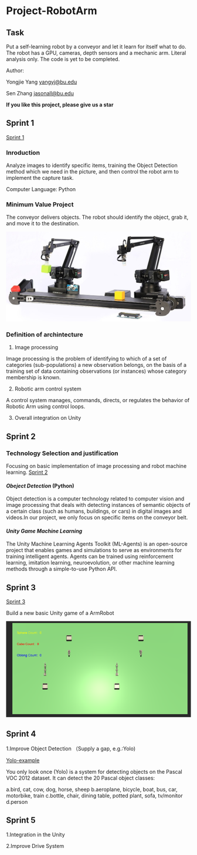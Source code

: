 # Project-RobotArm

## Task
Put a self-learning robot by a conveyor and let it learn for itself what to do. The robot has a GPU, cameras, depth sensors and a mechanic arm. Literal analysis only. The code is yet to be completed.

Author: 

Yongjie Yang yangyj@bu.edu 

Sen Zhang jasonall@bu.edu

**If you like this project, please give us a star**

## Sprint 1

[Sprint 1](https://github.com/lijinlunbeng/Project-RobotArm-/tree/main/Sprint%201)

### Inroduction

Analyze images to identify specific items, training the Object Detection method which we need in the picture, and then control the robot arm to implement the capture task.

Computer Language: Python


### Minimum Value Project

The conveyor delivers objects. The robot should identify the object, grab it, and move it to the destination.

![Robot Arm](https://github.com/lijinlunbeng/Project-RobotArm-/blob/main/images/robotarm.jpg)

### Definition of archintecture

1. Image processing

Image processing is the problem of identifying to which of a set of categories (sub-populations) a new observation belongs, on the basis of a training set of data containing observations (or instances) whose category membership is known.

2. Robotic arm control system

A control system manages, commands, directs, or regulates the behavior of Robotic Arm using control loops.

3. Overall integration on Unity




## Sprint 2

### Technology Selection and justification

Focusing on basic implementation of image processing and robot machine learning. [Sprint 2](https://github.com/lijinlunbeng/Project-RobotArm-/tree/main/Sprint%202)

#### *Obeject Detection* (Python)

Object detection is a computer technology related to computer vision and image processing that deals with detecting instances of semantic objects of a certain class (such as humans, buildings, or cars) in digital images and videos.In our project, we only focus on specific items on the conveyor belt.

#### *Unity Game Machine Learning*

The Unity Machine Learning Agents Toolkit (ML-Agents) is an open-source project that enables games and simulations to serve as environments for training intelligent agents. Agents can be trained using reinforcement learning, imitation learning, neuroevolution, or other machine learning methods through a simple-to-use Python API.

## Sprint 3

[Sprint 3](https://github.com/lijinlunbeng/Project-RobotArm-/tree/main/Sprint%203)

Build a new basic Unity game of a ArmRobot

![ArmRobot](https://github.com/lijinlunbeng/Project-RobotArm-/blob/main/images/10.PNG)

## Sprint 4

1.Improve Object Detection （Supply a gap, e.g.:Yolo)

[Yolo-example](https://www.youtube.com/watch?v=4eIBisqx9_g)

You only look once (Yolo) is a system for detecting objects on the Pascal VOC 2012 dataset. It can detect the 20 Pascal object classes:

  a.bird, cat, cow, dog, horse, sheep
  b.aeroplane, bicycle, boat, bus, car, motorbike, train
  c.bottle, chair, dining table, potted plant, sofa, tv/monitor
  d.person

## Sprint 5

1.Integration in the Unity

2.Improve Drive System

